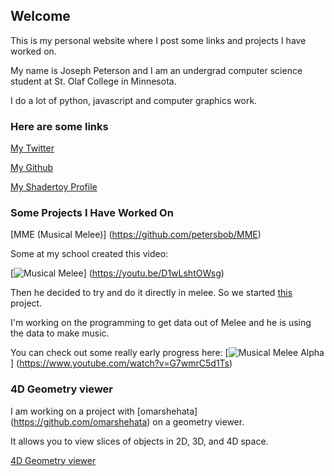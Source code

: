 ## Welcome

This is my personal website where I post some links and projects I have worked on.

My name is Joseph Peterson and I am an undergrad computer science student at St. Olaf College in Minnesota.

I do a lot of python, javascript and computer graphics work.

### Here are some links

[My Twitter](https://twitter.com/petersbob3)

[My Github](https://github.com/petersbob)

[My Shadertoy Profile](https://www.shadertoy.com/user/jope246)

### Some Projects I Have Worked On

[MME (Musical Melee)] (https://github.com/petersbob/MME)

Some at my school created this video:

[![Musical Melee](https://img.youtube.com/vi/D1wLshtOWsg/0.jpg)] (https://youtu.be/D1wLshtOWsg)

Then he decided to try and do it directly in melee. So we started [this](https://github.com/petersbob/MME) project.

I'm working on the programming to get data out of Melee and he is using the data to make music.

You can check out some really early progress here:
[![Musical Melee Alpha](https://img.youtube.com/vi/G7wmrC5d1Ts/0.jpg)] (https://www.youtube.com/watch?v=G7wmrC5d1Ts)

### 4D Geometry viewer

I am working on a project with [omarshehata] (https://github.com/omarshehata) on a geometry viewer.

It allows you to view slices of objects in 2D, 3D, and 4D space.

[4D Geometry viewer](https://github.com/StoDevX/humke-4d-geometry)
